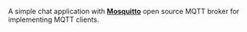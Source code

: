 A simple chat application with [**Mosquitto**](https://mosquitto.org) open source MQTT broker for implementing MQTT clients.
